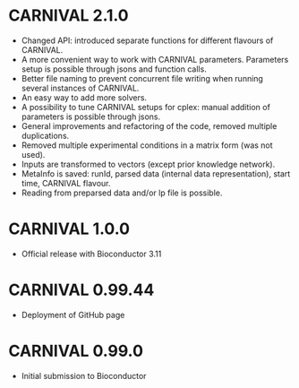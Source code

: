# CARNIVAL 2.1.0
* Changed API: introduced separate functions for different flavours of CARNIVAL.
* A more convenient way to work with CARNIVAL parameters. Parameters setup is possible through jsons and function calls.
* Better file naming to prevent concurrent file writing when running several instances of CARNIVAL.
* An easy way to add more solvers.
* A possibility to tune CARNIVAL setups for cplex: manual addition of parameters is possible through jsons.
* General improvements and refactoring of the code, removed multiple duplications.
* Removed multiple experimental conditions in a matrix form (was not used).
* Inputs are transformed to vectors (except prior knowledge network).
* MetaInfo is saved: runId, parsed data (internal data representation), start time, CARNIVAL flavour.
* Reading from preparsed data and/or lp file is possible.

# CARNIVAL 1.0.0
* Official release with Bioconductor 3.11

# CARNIVAL 0.99.44
* Deployment of GitHub page

# CARNIVAL 0.99.0
* Initial submission to Bioconductor
